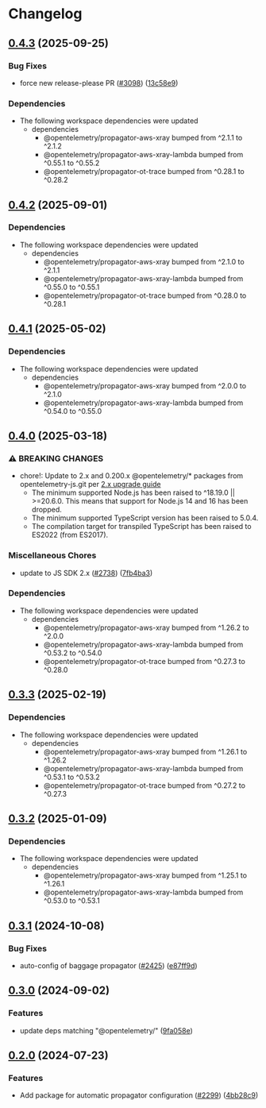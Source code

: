 <!-- markdownlint-disable MD007 MD034 -->
# Changelog

## [0.4.3](https://github.com/open-telemetry/opentelemetry-js-contrib/compare/auto-configuration-propagators-v0.4.2...auto-configuration-propagators-v0.4.3) (2025-09-25)


### Bug Fixes

* force new release-please PR ([#3098](https://github.com/open-telemetry/opentelemetry-js-contrib/issues/3098)) ([13c58e9](https://github.com/open-telemetry/opentelemetry-js-contrib/commit/13c58e9ad77b266a03e34ffd4b61ab18c86f9d73))


### Dependencies

* The following workspace dependencies were updated
  * dependencies
    * @opentelemetry/propagator-aws-xray bumped from ^2.1.1 to ^2.1.2
    * @opentelemetry/propagator-aws-xray-lambda bumped from ^0.55.1 to ^0.55.2
    * @opentelemetry/propagator-ot-trace bumped from ^0.28.1 to ^0.28.2

## [0.4.2](https://github.com/open-telemetry/opentelemetry-js-contrib/compare/auto-configuration-propagators-v0.4.1...auto-configuration-propagators-v0.4.2) (2025-09-01)


### Dependencies

* The following workspace dependencies were updated
  * dependencies
    * @opentelemetry/propagator-aws-xray bumped from ^2.1.0 to ^2.1.1
    * @opentelemetry/propagator-aws-xray-lambda bumped from ^0.55.0 to ^0.55.1
    * @opentelemetry/propagator-ot-trace bumped from ^0.28.0 to ^0.28.1

## [0.4.1](https://github.com/open-telemetry/opentelemetry-js-contrib/compare/auto-configuration-propagators-v0.4.0...auto-configuration-propagators-v0.4.1) (2025-05-02)


### Dependencies

* The following workspace dependencies were updated
  * dependencies
    * @opentelemetry/propagator-aws-xray bumped from ^2.0.0 to ^2.1.0
    * @opentelemetry/propagator-aws-xray-lambda bumped from ^0.54.0 to ^0.55.0

## [0.4.0](https://github.com/open-telemetry/opentelemetry-js-contrib/compare/auto-configuration-propagators-v0.3.3...auto-configuration-propagators-v0.4.0) (2025-03-18)


### ⚠ BREAKING CHANGES

* chore!: Update to 2.x and 0.200.x @opentelemetry/* packages from opentelemetry-js.git per [2.x upgrade guide](https://github.com/open-telemetry/opentelemetry-js/blob/main/doc/upgrade-to-2.x.md)
  * The minimum supported Node.js has been raised to ^18.19.0 || >=20.6.0. This means that support for Node.js 14 and 16 has been dropped.
  * The minimum supported TypeScript version has been raised to 5.0.4.
  * The compilation target for transpiled TypeScript has been raised to ES2022 (from ES2017).

### Miscellaneous Chores

* update to JS SDK 2.x ([#2738](https://github.com/open-telemetry/opentelemetry-js-contrib/issues/2738)) ([7fb4ba3](https://github.com/open-telemetry/opentelemetry-js-contrib/commit/7fb4ba3bc36dc616bd86375cfd225722b850d0d5))


### Dependencies

* The following workspace dependencies were updated
  * dependencies
    * @opentelemetry/propagator-aws-xray bumped from ^1.26.2 to ^2.0.0
    * @opentelemetry/propagator-aws-xray-lambda bumped from ^0.53.2 to ^0.54.0
    * @opentelemetry/propagator-ot-trace bumped from ^0.27.3 to ^0.28.0

## [0.3.3](https://github.com/open-telemetry/opentelemetry-js-contrib/compare/auto-configuration-propagators-v0.3.2...auto-configuration-propagators-v0.3.3) (2025-02-19)


### Dependencies

* The following workspace dependencies were updated
  * dependencies
    * @opentelemetry/propagator-aws-xray bumped from ^1.26.1 to ^1.26.2
    * @opentelemetry/propagator-aws-xray-lambda bumped from ^0.53.1 to ^0.53.2
    * @opentelemetry/propagator-ot-trace bumped from ^0.27.2 to ^0.27.3

## [0.3.2](https://github.com/open-telemetry/opentelemetry-js-contrib/compare/auto-configuration-propagators-v0.3.1...auto-configuration-propagators-v0.3.2) (2025-01-09)


### Dependencies

* The following workspace dependencies were updated
  * dependencies
    * @opentelemetry/propagator-aws-xray bumped from ^1.25.1 to ^1.26.1
    * @opentelemetry/propagator-aws-xray-lambda bumped from ^0.53.0 to ^0.53.1

## [0.3.1](https://github.com/open-telemetry/opentelemetry-js-contrib/compare/auto-configuration-propagators-v0.3.0...auto-configuration-propagators-v0.3.1) (2024-10-08)


### Bug Fixes

* auto-config of baggage propagator ([#2425](https://github.com/open-telemetry/opentelemetry-js-contrib/issues/2425)) ([e87ff9d](https://github.com/open-telemetry/opentelemetry-js-contrib/commit/e87ff9def70dbb282a1acb65d103020a20a1a696))

## [0.3.0](https://github.com/open-telemetry/opentelemetry-js-contrib/compare/auto-configuration-propagators-v0.2.0...auto-configuration-propagators-v0.3.0) (2024-09-02)


### Features

* update deps matching "@opentelemetry/" ([9fa058e](https://github.com/open-telemetry/opentelemetry-js-contrib/commit/9fa058ebb919de4e2a4e1af95b3c792c6ea962ac))

## [0.2.0](https://github.com/open-telemetry/opentelemetry-js-contrib/compare/auto-configuration-propagators-v0.1.0...auto-configuration-propagators-v0.2.0) (2024-07-23)


### Features

* Add package for automatic propagator configuration ([#2299](https://github.com/open-telemetry/opentelemetry-js-contrib/issues/2299)) ([4bb28c9](https://github.com/open-telemetry/opentelemetry-js-contrib/commit/4bb28c99c29b52193bcd9d0f14202beac6c5dfa6))
